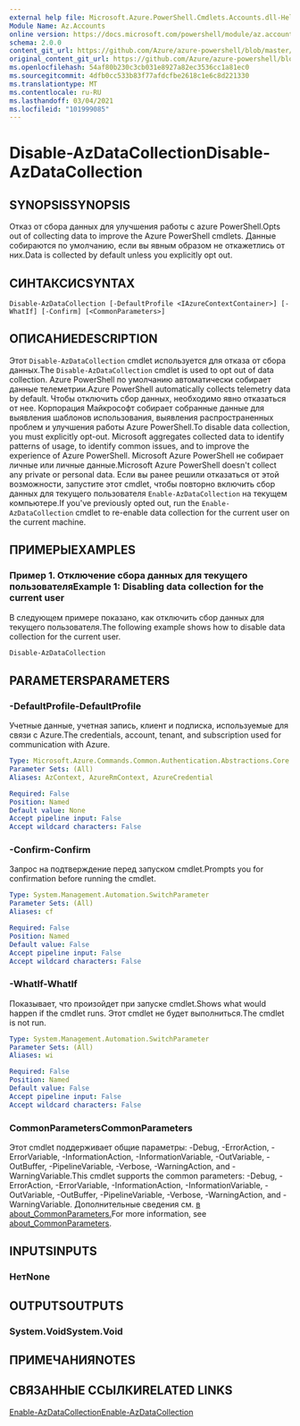 ```yaml
---
external help file: Microsoft.Azure.PowerShell.Cmdlets.Accounts.dll-Help.xml
Module Name: Az.Accounts
online version: https://docs.microsoft.com/powershell/module/az.accounts/disable-azdatacollection
schema: 2.0.0
content_git_url: https://github.com/Azure/azure-powershell/blob/master/src/Accounts/Accounts/help/Disable-AzDataCollection.md
original_content_git_url: https://github.com/Azure/azure-powershell/blob/master/src/Accounts/Accounts/help/Disable-AzDataCollection.md
ms.openlocfilehash: 54af80b230c3cb031e8927a82ec3536cc1a81ec0
ms.sourcegitcommit: 4dfb0cc533b83f77afdcfbe2618c1e6c8d221330
ms.translationtype: MT
ms.contentlocale: ru-RU
ms.lasthandoff: 03/04/2021
ms.locfileid: "101999085"
---
```

# <span data-ttu-id="5e116-101">Disable-AzDataCollection</span><span class="sxs-lookup"><span data-stu-id="5e116-101">Disable-AzDataCollection</span></span>

## <span data-ttu-id="5e116-102">SYNOPSIS</span><span class="sxs-lookup"><span data-stu-id="5e116-102">SYNOPSIS</span></span>
<span data-ttu-id="5e116-103">Отказ от сбора данных для улучшения работы с azure PowerShell.</span><span class="sxs-lookup"><span data-stu-id="5e116-103">Opts out of collecting data to improve the Azure PowerShell cmdlets.</span></span> <span data-ttu-id="5e116-104">Данные собираются по умолчанию, если вы явным образом не откажетлись от них.</span><span class="sxs-lookup"><span data-stu-id="5e116-104">Data is collected by default unless you explicitly opt out.</span></span>

## <span data-ttu-id="5e116-105">СИНТАКСИС</span><span class="sxs-lookup"><span data-stu-id="5e116-105">SYNTAX</span></span>

```
Disable-AzDataCollection [-DefaultProfile <IAzureContextContainer>] [-WhatIf] [-Confirm] [<CommonParameters>]
```

## <span data-ttu-id="5e116-106">ОПИСАНИЕ</span><span class="sxs-lookup"><span data-stu-id="5e116-106">DESCRIPTION</span></span>

<span data-ttu-id="5e116-107">Этот `Disable-AzDataCollection` cmdlet используется для отказа от сбора данных.</span><span class="sxs-lookup"><span data-stu-id="5e116-107">The `Disable-AzDataCollection` cmdlet is used to opt out of data collection.</span></span> <span data-ttu-id="5e116-108">Azure PowerShell по умолчанию автоматически собирает данные телеметрии.</span><span class="sxs-lookup"><span data-stu-id="5e116-108">Azure PowerShell automatically collects telemetry data by default.</span></span> <span data-ttu-id="5e116-109">Чтобы отключить сбор данных, необходимо явно отказаться от нее. Корпорация Майкрософт собирает собранные данные для выявления шаблонов использования, выявления распространенных проблем и улучшения работы Azure PowerShell.</span><span class="sxs-lookup"><span data-stu-id="5e116-109">To disable data collection, you must explicitly opt-out. Microsoft aggregates collected data to identify patterns of usage, to identify common issues, and to improve the experience of Azure PowerShell.</span></span> <span data-ttu-id="5e116-110">Microsoft Azure PowerShell не собирает личные или личные данные.</span><span class="sxs-lookup"><span data-stu-id="5e116-110">Microsoft Azure PowerShell doesn't collect any private or personal data.</span></span> <span data-ttu-id="5e116-111">Если вы ранее решили отказаться от этой возможности, запустите этот cmdlet, чтобы повторно включить сбор данных для текущего пользователя `Enable-AzDataCollection` на текущем компьютере.</span><span class="sxs-lookup"><span data-stu-id="5e116-111">If you've previously opted out, run the `Enable-AzDataCollection` cmdlet to re-enable data collection for the current user on the current machine.</span></span>

## <span data-ttu-id="5e116-112">ПРИМЕРЫ</span><span class="sxs-lookup"><span data-stu-id="5e116-112">EXAMPLES</span></span>

### <span data-ttu-id="5e116-113">Пример 1. Отключение сбора данных для текущего пользователя</span><span class="sxs-lookup"><span data-stu-id="5e116-113">Example 1: Disabling data collection for the current user</span></span>

<span data-ttu-id="5e116-114">В следующем примере показано, как отключить сбор данных для текущего пользователя.</span><span class="sxs-lookup"><span data-stu-id="5e116-114">The following example shows how to disable data collection for the current user.</span></span>

```powershell
Disable-AzDataCollection
```

## <span data-ttu-id="5e116-115">PARAMETERS</span><span class="sxs-lookup"><span data-stu-id="5e116-115">PARAMETERS</span></span>

### <span data-ttu-id="5e116-116">-DefaultProfile</span><span class="sxs-lookup"><span data-stu-id="5e116-116">-DefaultProfile</span></span>

<span data-ttu-id="5e116-117">Учетные данные, учетная запись, клиент и подписка, используемые для связи с Azure.</span><span class="sxs-lookup"><span data-stu-id="5e116-117">The credentials, account, tenant, and subscription used for communication with Azure.</span></span>

```yaml
Type: Microsoft.Azure.Commands.Common.Authentication.Abstractions.Core.IAzureContextContainer
Parameter Sets: (All)
Aliases: AzContext, AzureRmContext, AzureCredential

Required: False
Position: Named
Default value: None
Accept pipeline input: False
Accept wildcard characters: False
```

### <span data-ttu-id="5e116-118">-Confirm</span><span class="sxs-lookup"><span data-stu-id="5e116-118">-Confirm</span></span>

<span data-ttu-id="5e116-119">Запрос на подтверждение перед запуском cmdlet.</span><span class="sxs-lookup"><span data-stu-id="5e116-119">Prompts you for confirmation before running the cmdlet.</span></span>

```yaml
Type: System.Management.Automation.SwitchParameter
Parameter Sets: (All)
Aliases: cf

Required: False
Position: Named
Default value: False
Accept pipeline input: False
Accept wildcard characters: False
```

### <span data-ttu-id="5e116-120">-WhatIf</span><span class="sxs-lookup"><span data-stu-id="5e116-120">-WhatIf</span></span>

<span data-ttu-id="5e116-121">Показывает, что произойдет при запуске cmdlet.</span><span class="sxs-lookup"><span data-stu-id="5e116-121">Shows what would happen if the cmdlet runs.</span></span> <span data-ttu-id="5e116-122">Этот cmdlet не будет выполниться.</span><span class="sxs-lookup"><span data-stu-id="5e116-122">The cmdlet is not run.</span></span>

```yaml
Type: System.Management.Automation.SwitchParameter
Parameter Sets: (All)
Aliases: wi

Required: False
Position: Named
Default value: False
Accept pipeline input: False
Accept wildcard characters: False
```

### <span data-ttu-id="5e116-123">CommonParameters</span><span class="sxs-lookup"><span data-stu-id="5e116-123">CommonParameters</span></span>
<span data-ttu-id="5e116-124">Этот cmdlet поддерживает общие параметры: -Debug, -ErrorAction, -ErrorVariable, -InformationAction, -InformationVariable, -OutVariable, -OutBuffer, -PipelineVariable, -Verbose, -WarningAction, and -WarningVariable.</span><span class="sxs-lookup"><span data-stu-id="5e116-124">This cmdlet supports the common parameters: -Debug, -ErrorAction, -ErrorVariable, -InformationAction, -InformationVariable, -OutVariable, -OutBuffer, -PipelineVariable, -Verbose, -WarningAction, and -WarningVariable.</span></span> <span data-ttu-id="5e116-125">Дополнительные сведения см. [в about_CommonParameters.](http://go.microsoft.com/fwlink/?LinkID=113216)</span><span class="sxs-lookup"><span data-stu-id="5e116-125">For more information, see [about_CommonParameters](http://go.microsoft.com/fwlink/?LinkID=113216).</span></span>

## <span data-ttu-id="5e116-126">INPUTS</span><span class="sxs-lookup"><span data-stu-id="5e116-126">INPUTS</span></span>

### <span data-ttu-id="5e116-127">Нет</span><span class="sxs-lookup"><span data-stu-id="5e116-127">None</span></span>

## <span data-ttu-id="5e116-128">OUTPUTS</span><span class="sxs-lookup"><span data-stu-id="5e116-128">OUTPUTS</span></span>

### <span data-ttu-id="5e116-129">System.Void</span><span class="sxs-lookup"><span data-stu-id="5e116-129">System.Void</span></span>

## <span data-ttu-id="5e116-130">ПРИМЕЧАНИЯ</span><span class="sxs-lookup"><span data-stu-id="5e116-130">NOTES</span></span>

## <span data-ttu-id="5e116-131">СВЯЗАННЫЕ ССЫЛКИ</span><span class="sxs-lookup"><span data-stu-id="5e116-131">RELATED LINKS</span></span>

[<span data-ttu-id="5e116-132">Enable-AzDataCollection</span><span class="sxs-lookup"><span data-stu-id="5e116-132">Enable-AzDataCollection</span></span>](./Enable-AzDataCollection.md)

